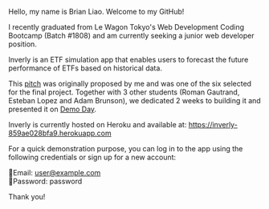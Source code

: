 Hello, my name is Brian Liao. Welcome to my GitHub!

I recently graduated from Le Wagon Tokyo's Web Development Coding Bootcamp (Batch #1808) and am currently seeking a junior web developer position.

Inverly is an ETF simulation app that enables users to forecast the future performance of ETFs based on historical data.

This [pitch](https://www.canva.com/design/DAGVVFMkoGo/XiKzKPERQbEndmqZeBik2Q/edit?utm_content=DAGVVFMkoGo&utm_campaign=designshare&utm_medium=link2&utm_source=sharebutton) was originally proposed by me and was one of the six selected for the final project. Together with 3 other students (Roman Gautrand, Esteban Lopez and Adam Brunson), we dedicated 2 weeks to building it and presented it on [Demo Day](https://www.youtube.com/watch?v=MOaKm9em24c&t=1770s).

Inverly is currently hosted on Heroku and available at: https://inverly-859ae028bfa9.herokuapp.com

For a quick demonstration purpose, you can log in to the app using the following credentials or sign up for a new account:

📧Email: user@example.com<br>
🔑Password: password

Thank you!
